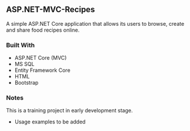 ## ASP.NET-MVC-Recipes
A simple ASP.NET Core application that allows its users to browse, create and share food recipes online.

### Built With
* ASP.NET Core (MVC)
* MS SQL
* Entity Framework Core
* HTML
* Bootstrap

### Notes
This is a training project in early development stage.
* Usage examples to be added
